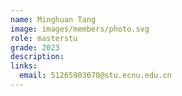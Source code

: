 ```yaml
---
name: Minghuan Tang
image: images/members/photo.svg
role: masterstu
grade: 2023
description: 
links:
  email: 51265903070@stu.ecnu.edu.cn
---
```


